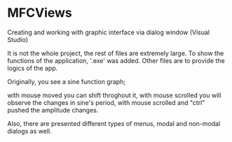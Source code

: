 # MFCViews
Creating and working with graphic interface via dialog window (Visual Studio)

It is not the whole project, the rest of files are extremely large. To show the functions of the application, '.exe' was added. Other files are to provide the logics of the app. 

Originally, you see a sine function graph; 

  with mouse moved you can shift throghout it, 
  with mouse scrolled you will observe the changes in sine's period, 
  with mouse scrolled and "ctrl" pushed the amplitude changes. 
  
Also, there are presented different types of menus, modal and non-modal dialogs as well.
